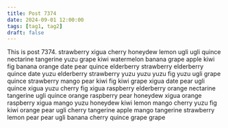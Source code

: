 ```yaml
---
title: Post 7374
date: 2024-09-01 12:00:00
tags: [tag1, tag2]
draft: false
---
```

This is post 7374.
strawberry
xigua
cherry
honeydew
lemon
ugli
ugli
quince
nectarine
tangerine
yuzu
grape
kiwi
watermelon
banana
grape
apple
kiwi
fig
banana
orange
date
pear
quince
elderberry
strawberry
elderberry
quince
date
yuzu
elderberry
strawberry
yuzu
yuzu
yuzu
fig
yuzu
ugli
grape
quince
strawberry
mango
pear
kiwi
fig
kiwi
grape
xigua
date
pear
ugli
quince
xigua
yuzu
cherry
fig
xigua
raspberry
elderberry
orange
nectarine
tangerine
ugli
quince
orange
raspberry
pear
honeydew
xigua
orange
raspberry
xigua
mango
yuzu
honeydew
kiwi
lemon
mango
cherry
yuzu
fig
kiwi
orange
pear
ugli
cherry
tangerine
apple
mango
tangerine
strawberry
lemon
pear
pear
ugli
banana
cherry
quince
grape
grape
